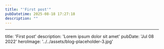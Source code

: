 ```yaml
---
title: "'First post'"
pubDatetime: 2025-08-18 17:27:18
description: ""
---
```

---
title: 'First post'
description: 'Lorem ipsum dolor sit amet'
pubDate: 'Jul 08 2022'
heroImage: '../../assets/blog-placeholder-3.jpg'
